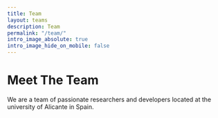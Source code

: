 ```yaml
---
title: Team
layout: teams
description: Team
permalink: "/team/"
intro_image_absolute: true
intro_image_hide_on_mobile: false
---
```


# Meet The Team
We are a team of passionate researchers and developers located at the university of Alicante in Spain.